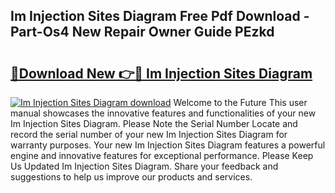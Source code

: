 ## Im Injection Sites Diagram Free Pdf Download - Part-Os4 New Repair Owner Guide PEzkd

# <h2><a href="http://dfk7vt.blite.top/?on=Im+Injection+Sites+Diagram">🔗Download New 👉🔴 Im Injection Sites Diagram</a></h2>

[![Im Injection Sites Diagram download](https://i.imgur.com/lujVjoI.png)](http://dfk7vt.blite.top/?on=Im+Injection+Sites+Diagram)
Welcome to the Future This user manual showcases the innovative features and functionalities of your new Im Injection Sites Diagram. Please Note the Serial Number Locate and record the serial number of your new Im Injection Sites Diagram for warranty purposes. Your new Im Injection Sites Diagram features a powerful engine and innovative features for exceptional performance. Please Keep Us Updated Im Injection Sites Diagram. Share your feedback and suggestions to help us improve our products and services.
